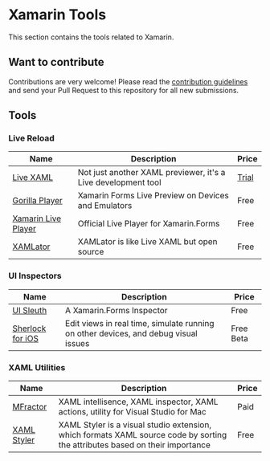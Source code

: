 # Xamarin Tools

This section contains the tools related to Xamarin.

## Want to contribute

Contributions are very welcome! Please read the [contribution guidelines](contributing-guidelines.md) and send your Pull Request to this repository for all new submissions.

## Tools

### Live Reload

Name | Description | Price
---- | ----------- | -----
[Live XAML](http://www.livexaml.com/) | Not just another XAML previewer, it's a Live development tool | [Trial](http://www.livexaml.com/#purchase)
[Gorilla Player](http://gorillaplayer.com/) | Xamarin Forms Live Preview on Devices and Emulators | Free
[Xamarin Live Player](https://www.xamarin.com/live) | Official Live Player for Xamarin.Forms | Free
[XAMLator](https://github.com/ylatuya/XAMLator) | XAMLator is like Live XAML but open source | Free

### UI Inspectors

Name | Description | Price
---- | ----------- | -----
[UI Sleuth](https://github.com/michaeled/uisleuth) | A Xamarin.Forms Inspector | Free
[Sherlock for iOS](https://sherlock.inspiredcode.io/) | Edit views in real time, simulate running on other devices, and debug visual issues | Free Beta

### XAML Utilities

Name | Description | Price
---- | ----------- | -----
[MFractor](https://www.mfractor.com/) | XAML intellisence, XAML inspector, XAML actions, utility for Visual Studio for Mac | Paid
[XAML Styler](https://marketplace.visualstudio.com/items?itemName=TeamXavalon.XAMLStyler) | XAML Styler is a visual studio extension, which formats XAML source code by sorting the attributes based on their importance | Free
